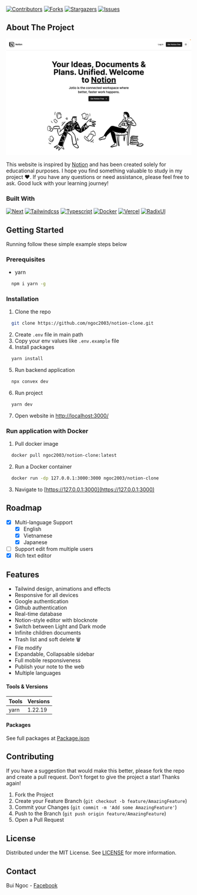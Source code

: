 [![Contributors][contributors-shield]][contributors-url]
[![Forks][forks-shield]][forks-url]
[![Stargazers][stars-shield]][stars-url]
[![Issues][issues-shield]][issues-url]

<!-- ABOUT THE PROJECT -->

## About The Project

[![Notion Clone][product-screenshot]](https://demo-notion-clone.vercel.app/)

This website is inspired by [Notion](https://www.notion.so/) and has been created solely for educational purposes. I hope you find something valuable to study in my project ❤️. If you have any questions or need assistance, please feel free to ask. Good luck with your learning journey!

### Built With

[![Next][Next.js]][Next-url]
[![Tailwindcss][Tailwindcss]][Tailwindcss-url]
[![Typescript][Typescript.js]][Typescript-url]
[![Docker][Docker]][Docker-url]
[![Vercel][Vercel]][Vercel-url]
[![RadixUI][RadixUI]][RadixUI-url]

<!-- GETTING STARTED -->

## Getting Started

Running follow these simple example steps below

### Prerequisites

- yarn

```sh
  npm i yarn -g
```

### Installation

1. Clone the repo

```sh
  git clone https://github.com/ngoc2003/notion-clone.git
```

2. Create `.env` file in main path
3. Copy your env values like `.env.example` file
4. Install packages

```sh
  yarn install
```

5. Run backend application

```sh
  npx convex dev
```

6. Run project

```sh
  yarn dev
```

7. Open website in [http://localhost:3000/](http://localhost:3000/)

### Run application with Docker

1. Pull docker image

```sh
  docker pull ngoc2003/notion-clone:latest
```

2. Run a Docker container

```sh
  docker run -dp 127.0.0.1:3000:3000 ngoc2003/notion-clone
```

3. Navigate to [https://127.0.0.1:3000](https://127.0.0.1:3000)

## Roadmap

- [x] Multi-language Support
  - [x] English
  - [x] Vietnamese
  - [x] Japanese
- [ ] Support edit from multiple users
- [x] Rich text editor

<!-- FEATURES-->

## Features

- Tailwind design, animations and effects
- Responsive for all devices
- Google authentication
- Github authentication
- Real-time database
- Notion-style editor with blocknote
- Switch between Light and Dark mode
- Infinite children documents
- Trash list and soft delete 🗑️
- File modify
- Expandable, Collapsable sidebar
- Full mobile responsiveness
- Publish your note to the web
- Multiple languages

<!-- Tools & Versions -->

#### Tools & Versions

| Tools | Versions |
| ----- | -------- |
| yarn  | 1.22.19  |

<!-- Tools & Versions -->

#### Packages

See full packages at [Package.json](/package.json)

<!-- CONTRIBUTING -->

## Contributing

If you have a suggestion that would make this better, please fork the repo and create a pull request.
Don't forget to give the project a star! Thanks again!

1. Fork the Project
2. Create your Feature Branch (`git checkout -b feature/AmazingFeature`)
3. Commit your Changes (`git commit -m 'Add some AmazingFeature'`)
4. Push to the Branch (`git push origin feature/AmazingFeature`)
5. Open a Pull Request

<!-- LICENSE -->

## License

Distributed under the MIT License. See [LICENSE](LICENSE) for more information.

<!-- CONTACT -->

## Contact

Bui Ngoc - [Facebook](https://www.facebook.com/Bui.Ngoc.1302/)

[contributors-shield]: https://img.shields.io/github/contributors/ngoc2003/airbnb-clone.svg?style=for-the-badge
[contributors-url]: https://github.com/ngoc2003/airbnb-clone/graphs/contributors
[forks-shield]: https://img.shields.io/github/forks/ngoc2003/airbnb-clone.svg?style=for-the-badge
[forks-url]: https://github.com/ngoc2003/airbnb-clone/network/members
[stars-shield]: https://img.shields.io/github/stars/ngoc2003/airbnb-clone.svg?style=for-the-badge
[stars-url]: https://github.com/ngoc2003/airbnb-clone/stargazers
[issues-shield]: https://img.shields.io/github/issues/ngoc2003/airbnb-clone.svg?style=for-the-badge
[issues-url]: https://github.com/ngoc2003/airbnb-clone/issues
[product-screenshot]: public/demo.png
[Next.js]: https://img.shields.io/badge/next.js-000000?style=for-the-badge&logo=nextdotjs&logoColor=white
[Next-url]: https://nextjs.org/
[Typescript.js]: https://img.shields.io/badge/TypeScript-007ACC?style=for-the-badge&logo=typescript&logoColor=white
[Typescript-url]: https://www.typescriptlang.org/
[Tailwindcss]: https://img.shields.io/badge/Tailwind_CSS-38B2AC?style=for-the-badge&logo=tailwind-css&logoColor=white
[Tailwindcss-url]: https://tailwindcss.com/
[Vercel]: https://img.shields.io/badge/Vercel-000000?style=for-the-badge&logo=vercel&logoColor=white
[Vercel-url]: https://vercel.com/
[RadixUI]: https://img.shields.io/badge/radixui-101f2e?style=for-the-badge&logo=radix-ui&logoColor=white
[RadixUI-url]: https://www.radix-ui.com/
[Docker]: https://img.shields.io/badge/Docker-3982CE?style=for-the-badge&logo=Docker&logoColor=white
[Docker-url]: https://docker.com/
